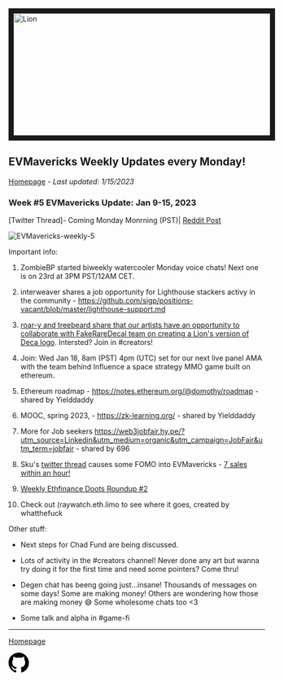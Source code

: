 <meta name="viewport" content="width=device-width,initial-scale=1">
<link rel="stylesheet" href="https://etheralpha.github.io/readme-themes/deep-blue.css">
    
<a href="https://looksrare.org/collections/0x7dDAA898D33D7aB252Ea5F89f96717c47B2fEE6e#items" target="_blank">
    <svg height="40" width="40" aria-hidden="true" viewBox="0 0 16 16" version="1.1" width="32" data-view-component="true" class="octicon octicon-mark-github v-align-left">
      <img src="https://i.imgur.com/aI3pPvn.png" 
alt="Lion" width="640" height="240" border=10" />
</a>    
                                            
                                             
## EVMavericks Weekly Updates every Monday!
[Homepage](https://evmavericks-weekly.netlify.app) - *Last updated: 1/15/2023*


### Week #5 EVMavericks Update: Jan 9-15, 2023
                                              
[Twitter Thread]- Coming Monday Monrning (PST)| [Reddit Post]()

![EVMavericks-weekly-5](https://i.imgur.com/kBSp6JX.png)

Important info:

1. ZombieBP started biweekly watercooler Monday voice chats! Next one is on 23rd at 3PM PST/12AM CET.

1. interweaver shares a job opportunity for Lighthouse stackers activy in the community - https://github.com/sigp/positions-vacant/blob/master/lighthouse-support.md

1. [roar-y and treebeard share that our artists have an opportunity to collaborate with FakeRareDecal team on creating a Lion's version of Deca logo](https://i.imgur.com/lUs6pGe.png). Intersted? Join in #creators!

1. Join: Wed Jan 18, 8am (PST) 4pm (UTC) set for our next live panel AMA with the team behind Influence a space strategy MMO game built on ethereum. 

1. Ethereum roadmap - https://notes.ethereum.org/@domothy/roadmap - shared by Yielddaddy 

1. MOOC, spring 2023, - https://zk-learning.org/ - shared by Yielddaddy 

1. More for Job seekers https://web3jobfair.hy.pe/?utm_source=Linkedin&utm_medium=organic&utm_campaign=JobFair&utm_term=jobfair - shared by 696

1. Sku's [twitter thread](https://twitter.com/sku16eth/status/1613638578189344784) causes some FOMO into EVMavericks - [7 sales within an hour!](https://i.imgur.com/mxd4cCu.png)

1. [Weekly Ethfinance Doots Roundup #2](https://www.youtube.com/watch?v=qIyhvrrMG1s) 

1. Check out (raywatch.eth.limo to see where it goes, created by whatthefuck

Other stuff:
                                              
* Next steps for Chad Fund are being discussed. 

* Lots of activity in the #creators channel! Never done any art but wanna try doing it for the first time and need some pointers? Come thru!

* Degen chat has beeng going just...insane! Thousands of messages on some days! Some are making money! Others are wondering how those are making money 😅 Some wholesome chats too <3 

* Some talk and alpha in #game-fi


---
                                              
[Homepage](https://evmavericks-weekly.netlify.app)

    
<a id="github-link" href="https://github.com/etheralpha/evm-updates/" target="_blank">
  <svg height="40" width="40" aria-hidden="true" viewBox="0 0 16 16" version="1.1" width="32" data-view-component="true" class="octicon octicon-mark-github v-align-middle">
      <path fill-rule="evenodd" d="M8 0C3.58 0 0 3.58 0 8c0 3.54 2.29 6.53 5.47 7.59.4.07.55-.17.55-.38 0-.19-.01-.82-.01-1.49-2.01.37-2.53-.49-2.69-.94-.09-.23-.48-.94-.82-1.13-.28-.15-.68-.52-.01-.53.63-.01 1.08.58 1.23.82.72 1.21 1.87.87 2.33.66.07-.52.28-.87.51-1.07-1.78-.2-3.64-.89-3.64-3.95 0-.87.31-1.59.82-2.15-.08-.2-.36-1.02.08-2.12 0 0 .67-.21 2.2.82.64-.18 1.32-.27 2-.27.68 0 1.36.09 2 .27 1.53-1.04 2.2-.82 2.2-.82.44 1.1.16 1.92.08 2.12.51.56.82 1.27.82 2.15 0 3.07-1.87 3.75-3.65 3.95.29.25.54.73.54 1.48 0 1.07-.01 1.93-.01 2.2 0 .21.15.46.55.38A8.013 8.013 0 0016 8c0-4.42-3.58-8-8-8z"></path>
  </svg>
</a>



